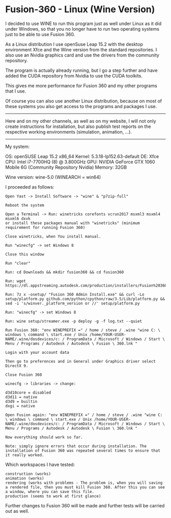<h1>Fusion-360 - Linux (Wine Version)</h1>

I decided to use WINE to run this program just as well under Linux as it did under Windows, so that you no longer have to run two operating systems just to be able to use Fusion 360.

As a Linux distribution I use openSuse Leap 15.2 with the desktop environment Xfce and the Wine version from the standard repositories. I also use an Nvidia graphics card and use the drivers from the community repository.

The program is actually already running, but I go a step further and have added the CUDA repository from Nvidia to use the CUDA toolkits.

This gives me more performance for Fusion 360 and my other programs that I use.

Of course you can also use another Linux distribution, because on most of these systems you also get access to the programs and packages I use.


________________________________________________

Here and on my other channels, as well as on my website, I will not only create instructions for installation, but also publish test reports on the respective working environments (simulation, animation, ...).


________________________________________________

My system:

OS: openSUSE Leap 15.2 x86_64
Kernel: 5.3.18-lp152.63-default
DE: Xfce
CPU: Intel i7-7700HQ (8) @ 3.800GHz
GPU: NVIDIA GeForce GTX 1060 Mobile 6G (Community Repository Nvidia)
Memory: 32GB

Wine version: wine-5.0 (WINEARCH = win64)

I proceeded as follows:

    Open Yast -> Install Software -> "wine" & "p7zip-full"

    Reboot the system

    Open a Terminal -> Run: winetricks corefonts vcrun2017 msxml3 msxml4 msxml6 dxvk
    or install these packages manual with "winetricks" (minimum requirement for running Fusion 360)

    Close winetricks, when You install manual.

    Run "winecfg" -> set Windows 8

    Close this window

    Run "clear"

    Run: cd Downloads && mkdir fusion360 && cd fusion360

    Run: wget https://dl.appstreaming.autodesk.com/production/installers/Fusion%20360%20Admin%20Install.exe

    Run: 7z x -osetup/ "Fusion 360 Admin Install.exe" && curl -Lo setup/platform.py github.com/python/cpython/raw/3.5/Lib/platform.py && sed -i 's/winver._platform_version or //' setup/platform.py

    Run: "winecfg" -> set Windows 8

    Run: wine setup/streamer.exe -p deploy -g -f log.txt --quiet

    Run Fusion 360: "env WINEPREFIX =" / home / steve / .wine "wine C: \ windows \ command \ start.exe / Unix /home/YOUR-USER-NAME/.wine/dosdevices/c: / ProgramData / Microsoft / Windows / Start \ Menu / Programs / Autodesk / Autodesk \ Fusion \ 360.lnk "

    Login with your account data

    Then go to preferences and in General under Graphics driver select DirectX 9.

    Close Fusion 360

    winecfg -> libraries -> change:

    d3d10core = disabled
    d3d11 = native
    d3d9 = builtin
    dxgi = native

    Open Fusion again: "env WINEPREFIX =" / home / steve / .wine "wine C: \ windows \ command \ start.exe / Unix /home/YOUR-USER-NAME/.wine/dosdevices/c: / ProgramData / Microsoft / Windows / Start \ Menu / Programs / Autodesk / Autodesk \ Fusion \ 360.lnk "

    Now everything should work so far.

    Note: simply ignore errors that occur during installation. The installation of Fusion 360 was repeated several times to ensure that it really worked.

Which workspaces I have tested:

    construction (works)
    animation (works)
    rendering (works with problems - The problem is, when you will saving a rendered file, then you must kill Fusion 360. After this you can see a window, where you can save this file.
    production (seems to work at first glance)

Further changes to Fusion 360 will be made and further tests will be carried out as well.
